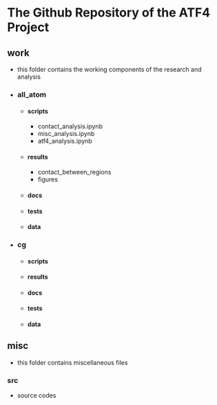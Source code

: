 # The Github Repository of the ATF4 Project

## work
  - this folder contains the working components of the research and analysis
  - ### all_atom
    - #### scripts
      - contact_analysis.ipynb
      - misc_analysis.ipynb
      - atf4_analysis.ipynb
    - #### results
      - contact_between_regions
      - figures
    - #### docs
    - #### tests
    - #### data
    
  - ### cg
    - #### scripts
    - #### results
    - #### docs
    - #### tests
    - #### data
    
## misc
  - this folder contains miscellaneous files


### src
  - source codes


